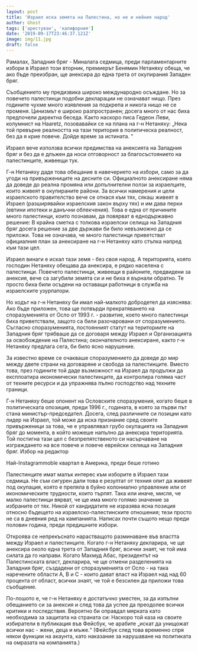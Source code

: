 ```yaml
---
layout: post
title: 'Израел иска земята на Палестина, но не и нейния народ'
author: Ghost
tags: ['арестуван', 'калифорния']
date: '2019-09-17T23:46:37.121Z'
image: img/11.jpg
draft: false
---
```


Рамалах, Западния бряг - Миналата седмица, преди парламентарните избори в Израел този вторник, премиерът Бенямин Нетаняху обеща, че ако бъде преизбран, ще анексира до една трета от окупирания Западен бряг.

Съобщението му предизвика широко международно осъждане. Но за повечето палестинци подобни декларации не означават нищо. През годините чухме много изявления за подкрепа и никога нищо не се променя. Цинизмът е широко разпространен; досега много от нас биха предпочели директна беседа. Както наскоро писа Гедеон Леви, колумнист на Haaretz, позовавайки се на плана на г-н Нетаняху: „Нека той превърне реалността на тази територия в политическа реалност, без да я крие повече. Дойде време за истината. "

Израел вече използва всички предимства на анексията на Западния бряг и без да е длъжен да носи отговорност за благосъстоянието на палестинците, живеещи тук.

Г-н Нетаняху даде това обещание в навечерието на избори, само за да угоди на привържениците на десните си. Официалното анексиране няма да доведе до реална промяна или допълнителни ползи за израелците, които живеят в окупираните райони. За всички намерения и цели израелското правителство вече се отнася към тях, сякаш живеят в Израел (разширявайки израелския закон върху тях) и им дава перки (евтини ипотеки и данъчни облекчения).
Това е една от причините много палестинци, които познавам, да повярват в еднодържавно решение: В крайна сметка с толкова израелски селища на Западния бряг досега решение за две държави би било невъзможно да се приложи. Това не означава, че много палестинци приветстват официалния план за анексиране на г-н Нетаняху като стъпка напред към тази цел.

Израел винаги е искал тази земя - без своя народ. А територията, която господин Нетаняху обещава да анексира, е рядко населена с палестинци. Повечето палестинци, живеещи в районите, предвидени за анексия, вече са загубили земята си и не биха я върнали обратно. Те просто биха били осъдени на оставащи работници в служба на израелските узурпатори.

Но ходът на г-н Нетаняху би имал най-малкото добродетел да изяснява: Ако бъде приложен, това ще потвърди прекратяването на споразуменията от Осло от 1993 г. - развитие, което много палестинци биха приветствали, защото са били разочаровани от споразумението. Съгласно споразуменията, постоянният статут на териториите на Западния бряг трябваше да се договаря между Израел и Организацията за освобождение на Палестина; окончателното анексиране, както г-н Нетаняху предлага сега, би било ясно нарушение.

За известно време се очакваше споразумението да доведе до мир между двете страни на договаряне и свобода за палестинците. Вместо това, през годините той даде възможност на Израел да продължи да експлоатира икономически палестинците, да контролира голяма част от техните ресурси и да упражнява пълно господство над техните граници.

Г-н Нетаняху беше опонент на Ословските споразумения, когато беше в политическата опозиция, преди 1996 г., годината, в която за първи път стана министър-председател. Досега, след различните си позиции като лидер на Израел, той може да иска признание сред своите привърженици за това, че е управлявал грубо окупацията на Западния бряг до момента, в който можеше напълно да анексира територията. Той постигна тази цел с безпрепятственото си насърчаване на изграждането на все повече и повече еврейски селища на Западния бряг.
Избор на редактор


Най-Instagrammoble квартал в Америка, преди беше готино

Палестинците имат малък интерес към изборите в Израел тази седмица. Не съм сигурен дали това е резултат от техния опит да живеят под окупация, която е преляла в буйно колониално управление или от икономическите трудности, които търпят. Така или иначе, мисля, че малко палестинци вярват, че ще има много голямо значение за избраните от тях. Никой от кандидатите не изразява ясна позиция относно бъдещето на израелско-палестинските отношения; тези просто не са в дневния ред на кампанията. Написах почти същото нещо преди половин година, преди предишните избори.

Откроява се непрекъснато нарастващото разминаване във властта между Израел и палестинците. Когато г-н Нетаняху декларира, че ще анексира около една трета от Западния бряг, всички знаят, че той има силата да го направи. Когато Махмуд Абас, президентът на Палестинската власт, декларира, че ще отмени разделенията на Западния бряг, създадени от споразуменията от Осло - на така наречените области A, B и C - които дават власт на Израел над над 60 процента от област, всички знаят, че той е безсилен да приложи това съобщение.

По-лошото е, че г-н Нетаняху е достатъчно уместен, за да изпълни обещанието си за анексия и след това да успее да преодолее всички критики и последствия. Вероятно би оправдал мярката като необходима за защитата на страната си: Наскоро той каза на своите избиратели в публикация във Фейсбук, че арабите „искат да унищожат всички нас - жени, деца и мъже.“ (Фейсбук след това временно спря някои функции на акаунта, като наказание за нарушаване на политиката на омразата на компанията.) 
